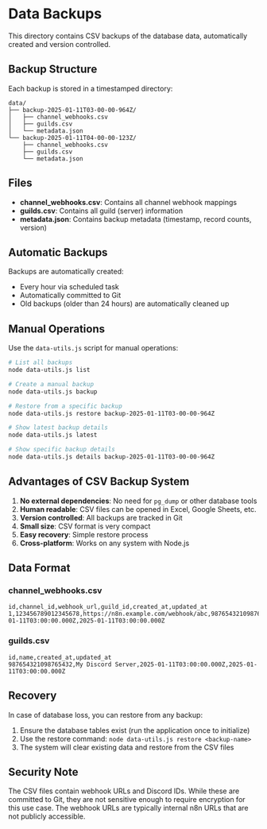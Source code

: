 # Data Backups

This directory contains CSV backups of the database data, automatically created and version controlled.

## Backup Structure

Each backup is stored in a timestamped directory:
```
data/
├── backup-2025-01-11T03-00-00-964Z/
│   ├── channel_webhooks.csv
│   ├── guilds.csv
│   └── metadata.json   
└── backup-2025-01-11T04-00-00-123Z/
    ├── channel_webhooks.csv
    ├── guilds.csv
    └── metadata.json
```

## Files

- **channel_webhooks.csv**: Contains all channel webhook mappings
- **guilds.csv**: Contains all guild (server) information
- **metadata.json**: Contains backup metadata (timestamp, record counts, version)

## Automatic Backups

Backups are automatically created:
- Every hour via scheduled task
- Automatically committed to Git
- Old backups (older than 24 hours) are automatically cleaned up

## Manual Operations

Use the `data-utils.js` script for manual operations:

```bash
# List all backups
node data-utils.js list

# Create a manual backup
node data-utils.js backup

# Restore from a specific backup
node data-utils.js restore backup-2025-01-11T03-00-00-964Z

# Show latest backup details
node data-utils.js latest

# Show specific backup details
node data-utils.js details backup-2025-01-11T03-00-00-964Z
```

## Advantages of CSV Backup System

1. **No external dependencies**: No need for `pg_dump` or other database tools
2. **Human readable**: CSV files can be opened in Excel, Google Sheets, etc.
3. **Version controlled**: All backups are tracked in Git
4. **Small size**: CSV format is very compact
5. **Easy recovery**: Simple restore process
6. **Cross-platform**: Works on any system with Node.js

## Data Format

### channel_webhooks.csv
```csv
id,channel_id,webhook_url,guild_id,created_at,updated_at
1,123456789012345678,https://n8n.example.com/webhook/abc,987654321098765432,2025-01-11T03:00:00.000Z,2025-01-11T03:00:00.000Z
```

### guilds.csv
```csv
id,name,created_at,updated_at
987654321098765432,My Discord Server,2025-01-11T03:00:00.000Z,2025-01-11T03:00:00.000Z
```

## Recovery

In case of database loss, you can restore from any backup:

1. Ensure the database tables exist (run the application once to initialize)
2. Use the restore command: `node data-utils.js restore <backup-name>`
3. The system will clear existing data and restore from the CSV files

## Security Note

The CSV files contain webhook URLs and Discord IDs. While these are committed to Git, they are not sensitive enough to require encryption for this use case. The webhook URLs are typically internal n8n URLs that are not publicly accessible. 